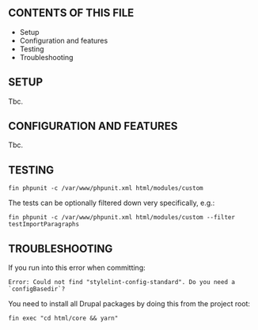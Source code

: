 
CONTENTS OF THIS FILE
---------------------

 * Setup
 * Configuration and features
 * Testing
 * Troubleshooting

SETUP
-----

Tbc.


CONFIGURATION AND FEATURES
--------------------------

Tbc.


TESTING
-------

    fin phpunit -c /var/www/phpunit.xml html/modules/custom

The tests can be optionally filtered down very specifically, e.g.:

    fin phpunit -c /var/www/phpunit.xml html/modules/custom --filter testImportParagraphs


TROUBLESHOOTING
---------------

If you run into this error when committing:

    Error: Could not find "stylelint-config-standard". Do you need a `configBasedir`?

You need to install all Drupal packages by doing this from the project root:

    fin exec "cd html/core && yarn"
